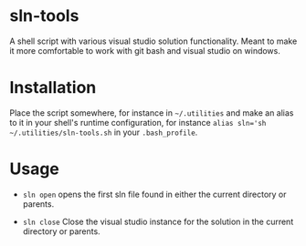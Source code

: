 # sln-tools
A shell script with various visual studio solution functionality. Meant to make
it more comfortable to work with git bash and visual studio on windows.

# Installation
Place the script somewhere, for instance in `~/.utilities` and make an alias to
it in your shell's runtime configuration, for instance `alias
sln='sh ~/.utilities/sln-tools.sh` in your `.bash_profile`.

# Usage
* `sln open` opens the first sln file found in either the current directory or parents.

* `sln close` Close the visual studio instance for the solution in the current
	directory or parents.
